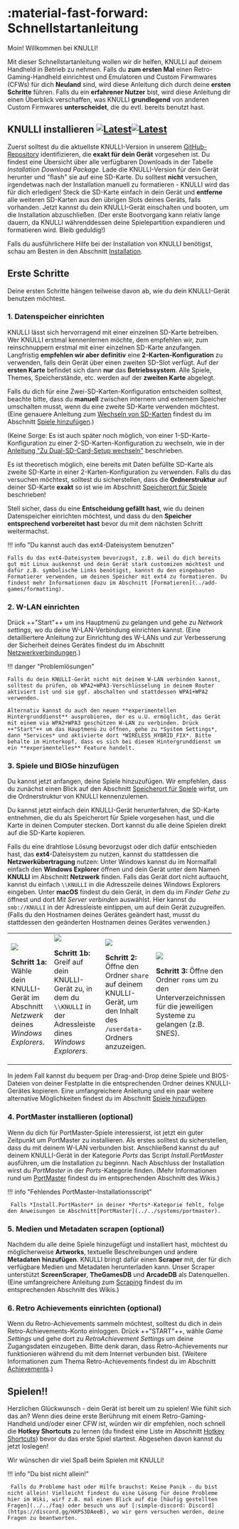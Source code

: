 # :material-fast-forward: Schnellstartanleitung

Moin! Willkommen bei KNULLI!

Mit dieser Schnellstartanleitung wollen wir dir helfen, KNULLI auf deinem Handheld in Betrieb zu nehmen. Falls du **zum ersten Mal** einen Retro-Gaming-Handheld einrichtest und Emulatoren und Custom Firwmwares (CFWs) für dich **Neuland** sind, wird diese Anleitung dich durch deine **ersten Schritte** führen. Falls du ein **erfahrener Nutzer** bist, wird diese Anleitung dir einen Überblick verschaffen, was KNULLI **grundlegend** von anderen Custom Firmwares **unterscheidet**, die du evtl. bereits benutzt hast.

## KNULLI installieren [![Latest](https://img.shields.io/github/release/knulli-cfw/distribution.svg?labelColor=111111&color=5998FF&label=Latest&style=flat#only-light)](https://github.com/knulli-cfw/distribution/releases/latest)[![Latest](https://img.shields.io/github/release/knulli-cfw/distribution.svg?labelColor=dddddd&color=5998FF&label=Latest&style=flat#only-dark)](https://github.com/knulli-cfw/distribution/releases/latest)

Zuerst solltest du die aktuellste KNULLI-Version in unserem [GitHub-Repository](https://github.com/knulli-cfw/distribution/releases/latest) identifizieren, die **exakt für dein Gerät** vorgesehen ist. Du findest eine Übersicht über alle verfügbaren Downloads in der Tabelle *Installation Download Package*. Lade die KNULLI-Version für dein Gerät herunter und "flash" sie auf eine SD-Karte. Du solltest **nicht** versuchen, irgendetwas nach der Installation manuell zu formatieren - KNULLI wird das für dich erledigen! Steck die SD-Karte einfach in dein Gerät und **entferne** alle weiteren SD-Karten aus den übrigen Slots deines Geräts, falls vorhanden. Jetzt kannst du dein KNULLI-Gerät einschalten und booten, um die Installation abzuschließen. (Der erste Bootvorgang kann relativ lange dauern, da KNULLI währenddessen deine Spielepartition expandieren und formatieren wird. Bleib geduldig!)

Falls du ausführlichere Hilfe bei der Installation von KNULLI benötigst, schau am Besten in den Abschnitt [Installation](../install).

## Erste Schritte

Deine ersten Schritte hängen teilweise davon ab, wie du dein KNULLI-Gerät benutzen möchtest.

### 1. Datenspeicher einrichten

KNULLI lässt sich hervorragend mit einer einzelnen SD-Karte betreiben. Wer KNULLI erstmal kennenlernen möchte, dem empfehlen wir, zum reinschnuppern erstmal mit einer einzelnen SD-Karte anzufangen. Langfristig **empfehlen wir aber definitiv** eine **2-Karten-Konfiguration** zu verwenden, falls dein Gerät über einen zweiten SD-Slot verfügt. Auf der **ersten Karte**  befindet sich dann **nur** das **Betriebssystem**. Alle Spiele, Themes, Speicherstände, etc. werden auf der **zweiten Karte** abgelegt.

Falls du dich für eine Zwei-SD-Karten-Konfiguration entscheiden solltest, beachte bitte, dass du **manuell** zwischen internem und externem Speicher umschalten musst, wenn du eine zweite SD-Karte verwenden möchtest. (Eine genauere Anleitung zum [Wechseln von SD-Karten](../add-games/second-sd-card) findest du im Abschnitt [Spiele hinzufügen](../add-games).)

 (Keine Sorge: Es ist auch später noch möglich, von einer 1-SD-Karte-Konfiguration zu einer 2-SD-Karten-Konfiguration zu wechseln, wie in der [Anleitung "Zu Dual-SD-Card-Setup wechseln"](../../guides/dual-sd-card-migration) beschrieben.

Es ist theoretisch möglich, eine bereits mit Daten befüllte SD-Karte als zweite SD-Karte in einer 2-Karten-Konfiguration zu verwenden. Falls du das versuchen möchtest, solltest du sicherstellen, dass die **Ordnerstruktur** auf deiner SD-Karte **exakt** so ist wie im Abschnitt [Speicherort für Spiele](../add-games/game-storage) beschrieben!

Stell sicher, dass du eine **Entscheidung gefällt hast**, wie du deinen Datenspeicher einrichten möchtest, und dass du den **Speicher entsprechend vorbereitet hast** bevor du mit dem nächsten Schritt weitermachst.

!!! info "Du kannst auch das ext4-Dateisystem benutzen"

    Falls du das ext4-Dateisystem bevorzugst, z.B. weil du dich bereits gut mit Linux auskennst und dein Gerät stark customizen möchtest und dafür z.B. symbolische Links benötigst, kannst du den eingebauten Formatierer verwenden, um deinen Speicher mit ext4 zu formatieren. Du findest mehr Informationen dazu im Abschnitt [Formatieren](../add-games/formatting).

### 2. W-LAN einrichten

Drück ++"Start"++ um ins Hauptmenü zu gelangen und gehe zu *Network settings*, wo du deine W-LAN-Verbindung einrichten kannst. (Eine detailliertere Anleitung zur Einrichtung des W-LANs und zur Verbesserung der Sicherheit deines Gerätes findest du im Abschnitt [Netzwerkverbindungen](../../configure/networking).)

!!! danger "Problemlösungen"

    Falls du dein KNULLI-Gerät nicht mit deinem W-LAN verbinden kannst, solltest du prüfen, ob WPA2+WPA3-Verschlüsselung in deinem Router aktiviert ist und sie ggf. abschalten und stattdessen WPA1+WPA2 verwenden.

    Alternativ kannst du auch den neuen **experimentellen Hintergrunddienst** ausprobieren, der es u.U. ermöglicht, das Gerät mit einem via WPA2+WPA3 geschützen W-LAN zu verbinden. Drück ++"Start"++ um das Hauptmenü zu öffnen, gehe zu *System Settings*, dann *Services* und aktivierte dort *WIRELESS_HYBRID_FIX*. Bitte behalte im Hinterkopf, dass es sich bei diesem Hintergrunddienst um ein **experimentelles** Feature handelt.

### 3. Spiele und BIOSe hinzufügen

Du kannst jetzt anfangen, deine Spiele hinzuzufügen. Wir empfehlen, dass du zunächst einen Blick auf den Abschnitt [Speicherort für Spiele](../add-games/game-storage) wirfst, um die Ordnerstruktur von KNULLI kennenzulernen.

Du kannst jetzt einfach dein KNULLI-Gerät herunterfahren, die SD-Karte entnehmen, die du als Speicherort für Spiele vorgesehen hast, und die Karte in deinen Computer stecken. Dort kannst du alle deine Spielen direkt auf die SD-Karte kopieren.

Falls du eine drahtlose Lösung bevorzugst oder dich dafür entschieden hast, das **ext4**-Dateisystem zu nutzen, kannst du stattdessen die **Netzwerkübertragung** nutzen: Unter Windows kannst du im Normalfall einfach den **Windows Explorer** öffnen und dein Gerät unter dem Namen **KNULLI** im Abschnitt **Netzwerk** finden. Falls das Gerät dort nicht auftaucht, kannst du einfach `\\KNULLI` in die Adresszeile deines Windows Explorers eingeben. Unter **macOS** findest du dein Gerät, in dem du im *Finder* *Gehe zu* öffnest und dort *Mit Server verbinden* auswählst. Hier kannst du `smb://KNULLI` in der Adressleiste eintippen, um auf dein Gerät zuzugreifen. (Falls du den Hostnamen deines Gerätes geändert hast, musst du stattdessen den geänderten Hostnamen deines Gerätes verwenden.)

<table>
	<tr>
		<td>
			<img src="/_inc/images/play/add-games/001a-smb-find-in-network-section.png">
			<p><strong>Schritt 1a: </strong>Wähle dein KNULLI-Gerät im Abschnitt <em>Netzwerk</em> deines <em>Windows Explorers</em>.</p>
		</td>
		<td>
			<img src="/_inc/images/play/add-games/001b-smb-find-by-hostname.png">
	    	<p><strong>Schritt 1b: </strong>Greif auf dein KNULLI-Gerät zu, in dem du <code>\\KNULLI</code> in der Adressleiste dines <em>Windows Explorers</em>.</p>
		</td>
		<td>
			<img src="/_inc/images/play/add-games/002-smb-open-share-folder.png">
			<p><strong>Schritt 2: </strong>Öffne den Ordner <code>share</code> auf deinem KNULLI-Gerät, um den Inhalt des <code>/userdata</code>-Ordners anzuzeigen.</p>
		</td>
		<td>
			<img src="/_inc/images/play/add-games/003-smb-find-system-in-roms-folder.png">
			<p><strong>Schritt 3: </strong>Öffne den Ordner <code>roms</code> um zu den Unterverzeichnissen für die jeweiligen Systeme zu gelangen (z.B. SNES).</p>
		</td>
	</tr>
</table>

In jedem Fall kannst du bequem per Drag-and-Drop deine Spiele und BIOS-Dateien von deiner Festplatte in die entsprechenden Ordner deines KNULLI-Gerätes kopieren. Eine umfangreichere Anleitung und ein paar weitere alternative Möglichkeiten findest du im Abschnitt [Spiele hinzufügen](../add-games).

### 4. PortMaster installieren (optional)

Wenn du dich für PortMaster-Spiele interessierst, ist jetzt ein guter Zeitpunkt um PortMaster zu installieren. Als erstes solltest du sicherstellen, dass du mit deinem W-LAN verbunden bist. Anschließend kannst du auf deinem KNULLI-Gerät in der Kategorie *Ports* das Script *Install.PortMaster* ausführen, um die Installation zu beginnn. Nach Abschluss der Installation wirst du *PortMaster* in der *Ports*-Kategorie finden. (Mehr Informationen rund um [PortMaster](../../systems/portmaster) findest du im entsprechenden Abschnitt des Wikis.)

!!! info "Fehlendes PortMaster-Installationsscript"

     Falls *Install.PortMaster* in deiner *Ports*-Kategorie fehlt, folge den Anweisungen im Abschnitt[PortMaster](../../systems/portmaster).

### 5. Medien und Metadaten scrapen (optional)

Nachdem du alle deine Spiele hinzugefügt und installiert hast, möchtest du möglicherweise **Artworks**, textuelle Beschreibungen und andere **Metadaten** **hinzufügen**. KNULLI bringt dafür einen **Scraper** mit, der für dich verfügbare Medien und Metadaten herunterladen kann. Unser Scraper unterstützt **ScreenScraper**, **TheGamesDB** und **ArcadeDB** als Datenquellen. (Eine umfangreichere Anleitung zum [Scraping](../scraping) findest du im entsprechenden Abschnitt des Wikis.)

### 6. Retro Achievements einrichten (optional)

Wenn du Retro-Achievements sammeln möchtest, solltest du dich in dein Retro-Achievements-Konto einloggen. Drück ++"START"++, wähle *Game Settings* und gehe dort zu *RetroAchievement Settings* um deine Zugangsdaten einzugeben. Bitte denk daran, dass Retro-Achievements nur funktionieren während du mit dem Internet verbunden bist. (Weitere Informationen zum Thema Retro-Achievements findest du im Abschnitt [Achievements](../retro-achievements).)

## Spielen!!

Herzlichen Glückwunsch - dein Gerät ist bereit um zu spielen! Wie fühlt sich das an? Wenn dies deine erste Berührung mit einem Retro-Gaming-Handheld und/oder einer CFW ist, würden wir dir empfehlen, noch schnell die **Hotkey Shortcuts** zu lernen (du findest eine Liste im Abschnitt [Hotkey Shortcuts](../hotkey-shortcuts)) bevor du das erste Spiel startest. Abgesehen davon kannst du jetzt loslegen!

Wir wünschen dir viel Spaß beim Spielen mit KNULLI!

!!! info "Du bist nicht allein!"

     Falls du Probleme hast oder Hilfe brauchst: Keine Panik - du bist nicht allein! Vielleicht findest du eine Lösung für deine Probleme hier im Wiki, wirf z.B. mal einen Blick auf die [häufig gestellten Fragen](../../faq) oder besuch uns auf [:simple-discord: Discord](https://discord.gg/HXPS3DAeeB), wo wir gern versuchen werden, deine Fragen zu beantworten.
